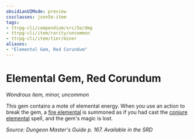 ```yaml
---
obsidianUIMode: preview
cssclasses: json5e-item
tags:
- ttrpg-cli/compendium/src/5e/dmg
- ttrpg-cli/item/rarity/uncommon
- ttrpg-cli/item/tier/minor
aliases: 
- "Elemental Gem, Red Corundum"
---
```

# Elemental Gem, Red Corundum
*Wondrous item, minor, uncommon*  



This gem contains a mote of elemental energy. When you use an action to break the gem, a [fire elemental](/CLI/bestiary/elemental/fire-elemental.md) is summoned as if you had cast the [conjure elemental](/CLI/spells/conjure-elemental.md) spell, and the gem's magic is lost.

*Source: Dungeon Master's Guide p. 167. Available in the <span title='Systems Reference Document (5.1)'>SRD</span>*